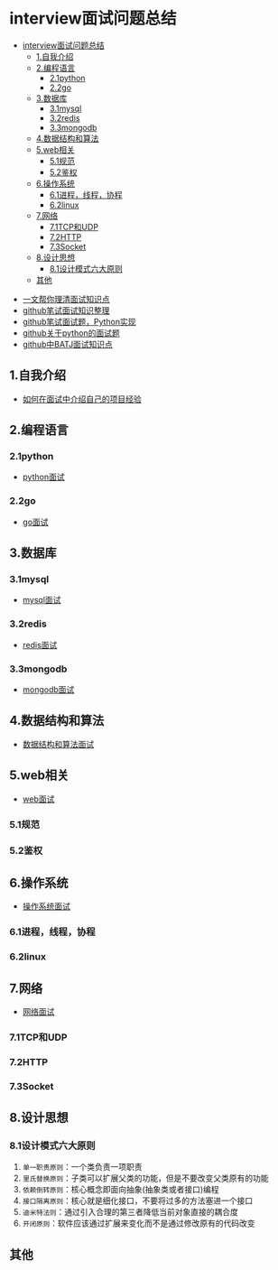 # interview面试问题总结

<!-- TOC -->

- [interview面试问题总结](#interview%e9%9d%a2%e8%af%95%e9%97%ae%e9%a2%98%e6%80%bb%e7%bb%93)
  - [1.自我介绍](#1%e8%87%aa%e6%88%91%e4%bb%8b%e7%bb%8d)
  - [2.编程语言](#2%e7%bc%96%e7%a8%8b%e8%af%ad%e8%a8%80)
    - [2.1python](#21python)
    - [2.2go](#22go)
  - [3.数据库](#3%e6%95%b0%e6%8d%ae%e5%ba%93)
    - [3.1mysql](#31mysql)
    - [3.2redis](#32redis)
    - [3.3mongodb](#33mongodb)
  - [4.数据结构和算法](#4%e6%95%b0%e6%8d%ae%e7%bb%93%e6%9e%84%e5%92%8c%e7%ae%97%e6%b3%95)
  - [5.web相关](#5web%e7%9b%b8%e5%85%b3)
    - [5.1规范](#51%e8%a7%84%e8%8c%83)
    - [5.2鉴权](#52%e9%89%b4%e6%9d%83)
  - [6.操作系统](#6%e6%93%8d%e4%bd%9c%e7%b3%bb%e7%bb%9f)
    - [6.1进程，线程，协程](#61%e8%bf%9b%e7%a8%8b%e7%ba%bf%e7%a8%8b%e5%8d%8f%e7%a8%8b)
    - [6.2linux](#62linux)
  - [7.网络](#7%e7%bd%91%e7%bb%9c)
    - [7.1TCP和UDP](#71tcp%e5%92%8cudp)
    - [7.2HTTP](#72http)
    - [7.3Socket](#73socket)
  - [8.设计思想](#8%e8%ae%be%e8%ae%a1%e6%80%9d%e6%83%b3)
    - [8.1设计模式六大原则](#81%e8%ae%be%e8%ae%a1%e6%a8%a1%e5%bc%8f%e5%85%ad%e5%a4%a7%e5%8e%9f%e5%88%99)
  - [其他](#%e5%85%b6%e4%bb%96)

<!-- /TOC -->

- [一文帮你理清面试知识点](https://github.com/CyC2018/Backend-Interview-Guide/blob/master/doc/%E4%B8%80%E6%96%87%E5%B8%AE%E4%BD%A0%E7%90%86%E6%B8%85%E9%9D%A2%E8%AF%95%E7%9F%A5%E8%AF%86%E7%82%B9.md)
- [github笔试面试知识整理](https://github.com/HIT-Alibaba/interview)
- [github笔试面试题，Python实现](https://github.com/leeguandong/Interview-code-practice-python)
- [github关于python的面试题](https://github.com/kenwoodjw/python_interview_question)
- [github中BATJ面试知识点](https://github.com/xbox1994/Java-Interview)

## 1.自我介绍

- [如何在面试中介绍自己的项目经验](https://mp.weixin.qq.com/s?__biz=MzI4Njc5NjM1NQ==&mid=2247486163&idx=1&sn=3f395ec8287050ac719d9237eb8107aa&chksm=ebd635ffdca1bce9f444940afeb0d86f6d83bcb2acde382057609225cba6faedf010222d1bfc&scene=21#wechat_redirect)

## 2.编程语言

### 2.1python

- [python面试](./python_interview.md)

### 2.2go

- [go面试](./go_interview.md)

## 3.数据库

### 3.1mysql

- [mysql面试](./mysql_interview.md)

### 3.2redis

- [redis面试](./redis_interview.md)

### 3.3mongodb

- [mongodb面试](./mongodb_interview.md)

## 4.数据结构和算法

- [数据结构和算法面试](./data_structure_algorithm_interview.md)

## 5.web相关

- [web面试](./web_interview.md)

### 5.1规范

### 5.2鉴权

## 6.操作系统

- [操作系统面试](./os_interview.md)

### 6.1进程，线程，协程

### 6.2linux

## 7.网络

- [网络面试](./network_interview.md)

### 7.1TCP和UDP

### 7.2HTTP

### 7.3Socket

## 8.设计思想

### 8.1设计模式六大原则

1. `单一职责原则`：一个类负责一项职责
2. `里氏替换原则`：子类可以扩展父类的功能，但是不要改变父类原有的功能
3. `依赖倒转原则`：核心概念即面向抽象(抽象类或者接口)编程
4. `接口隔离原则`：核心就是细化接口，不要将过多的方法塞进一个接口
5. `迪米特法则`：通过引入合理的第三者降低当前对象直接的耦合度
6. `开闭原则`：软件应该通过扩展来变化而不是通过修改原有的代码改变

## 其他
